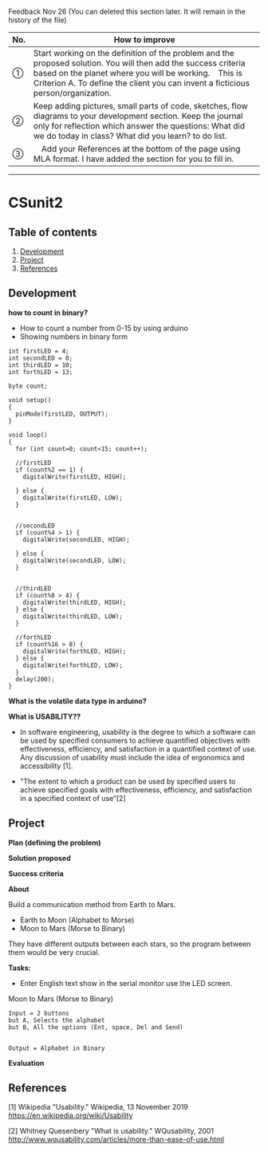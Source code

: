 Feedback Nov 26 (You can deleted this section later. It will remain in the history of the file)

|No.|How to improve        |
|-|------------- |
|①| Start working on the definition of the problem and the proposed solution. You will then add the success criteria based on the planet where you will be working.　This is Criterion A. To define the client you can invent a ficticious person/organization.  | 
|②| Keep adding pictures, small parts of code, sketches, flow diagrams to your development section. Keep the journal only for reflection which answer the questions: What did we do today in class? What did you learn? to do list.|
|③|　Add your References at the bottom of the page using MLA format. I have added the section for you to fill in.|

----

# CSunit2

Table of contents
-----
1. [Development](#Development)
1. [Project](#Project)
1. [References](#References)

Development
-----
**how to count in binary?**
 - How to count a number from 0-15 by using arduino
 - Showing numbers in binary form
```
int firstLED = 4;
int secondLED = 8;
int thirdLED = 10;
int forthLED = 13;

byte count;

void setup()
{
  pinMode(firstLED, OUTPUT);
}

void loop()
{
  for (int count=0; count<15; count++);
  
  //firstLED
  if (count%2 == 1) {
    digitalWrite(firstLED, HIGH);
      
  } else {
    digitalWrite(firstLED, LOW);
  }
  
  
  //secondLED
  if (count%4 > 1) {
    digitalWrite(secondLED, HIGH);
    
  } else {
    digitalWrite(secondLED, LOW);
  }
  
  
  //thirdLED
  if (count%8 > 4) {
    digitalWrite(thirdLED, HIGH);
  } else {
    digitalWrite(thirdLED, LOW);
  }
  
  //forthLED
  if (count%16 > 8) {
    digitalWrite(forthLED, HIGH);
  } else {
    digitalWrite(forthLED, LOW);
  }
  delay(200);
}
```

**What is the volatile data type in arduino?**

**What is USABILITY??**

 - In software engineering, usability is the degree to which a software can be used by specified consumers to achieve quantified objectives with effectiveness, efficiency, and satisfaction in a quantified context of use.
Any discussion of usability must include the idea of ergonomics and accessibility [1].

 - "The extent to which a product can be used by specified users to achieve specified goals with effectiveness, efficiency, and satisfaction in a specified context of use”[2]
 

Project
-----
**Plan (defining the problem)**

**Solution proposed**

**Success criteria**

**About**

Build a communication method from Earth to Mars. 
 - Earth to Moon (Alphabet to Morse)
 - Moon to Mars (Morse to Binary)

They have different outputs between each stars, so the program between them would be very crucial.

**Tasks:**
 - Enter English text show in the serial monitor use the LED screen.

Moon to Mars (Morse to Binary)
```
Input = 2 buttons
but A, Selects the alphabet
but B, All the options (Ent, space, Del and Send)


Output = Alphabet in Binary
```

**Evaluation**


References
-----

[1] Wikipedia "Usability." Wikipedia, 13 November 2019
https://en.wikipedia.org/wiki/Usability

[2] Whitney Quesenbery "What is usability." WQusability, 2001
http://www.wqusability.com/articles/more-than-ease-of-use.html
